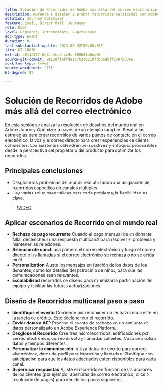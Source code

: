 ```yaml
---
title: Solución de Recorridos de Adobe más allá del correo electrónico
description: Aprenda a diseñar y probar recorridos multicanal con Adobe Journey Optimizer, utilizando perfiles de prueba, datos de eventos y escenarios reales para una participación óptima.
solution: Journey Optimizer
feature: Email, Direct Mail, Journeys
role: User
level: Beginner, Intermediate, Experienced
doc-type: Event
duration: 0
last-substantial-update: 2025-08-28T00:00:00Z
jira: KT-18850
exl-id: e611a377-0e3c-4ccd-ac9c-280638b6ea36
source-git-commit: 91120ff6bfd81c7b3c9218fbbb6dbff9397b37e6
workflow-type: tm+mt
source-wordcount: '267'
ht-degree: 0%

---
```


# Solución de Recorridos de Adobe más allá del correo electrónico

En esta sesión se analiza la resolución de desafíos del mundo real en Adobe Journey Optimizer a través de un ejemplo tangible. Resalta las estrategias para crear recorridos de varios puntos de contacto en el correo electrónico, la voz y el correo directo para crear experiencias de cliente coherentes. Los asistentes obtendrán perspectivas y enfoques procesables desde la perspectiva del propietario del producto para optimizar los recorridos.

## Principales conclusiones

* Desglose los problemas del mundo real utilizando una asignación de recorridos específica en canales múltiples.
* Hay varias soluciones válidas para cada problema; la flexibilidad es clave.

>[!VIDEO](https://video.tv.adobe.com/v/3471331/?learn=on&enablevpops)

## Aplicar escenarios de Recorrido en el mundo real

* **Rechazo de pago recurrente** Cuando el pago mensual de un donante falla, déclencheur una respuesta multicanal para resolver el problema y mantener las relaciones.
* **Selección de canal**: usa primero el correo electrónico y luego el correo directo o las llamadas si el correo electrónico se rechaza o no se actúa en él.
* **Personalization** Ajuste los mensajes en función de los datos de los donantes, como los detalles del patrocinio de niños, para que las comunicaciones sean relevantes.
* **Escalabilidad** recorridos de diseño para minimizar la participación del equipo y facilitar las futuras actualizaciones.

## Diseño de Recorridos multicanal paso a paso

* **Identifique el evento** Comience por reconocer un rechazo recurrente en la tarjeta de crédito. Esto déclencheur el recorrido.
* **Enviar datos a AEP** Procese el evento de rechazo en un conjunto de datos personalizado en Adobe Experience Platform.
* **Desglose el Recorrido** Cree tres microrecorridos: notificaciones por correo electrónico, correo directo y llamadas salientes. Cada uno utiliza datos y tiempos diferentes.
* **Personalizar la comunicación**: utiliza datos de evento para correos electrónicos, datos de perfil para impresión y llamadas. Planifique con anticipación para que los datos adecuados estén disponibles para cada canal.
* **Supervisar respuestas** Ajuste el recorrido en función de las acciones de los clientes (por ejemplo, aperturas de correo electrónico, clics o resolución de pagos) para decidir los pasos siguientes.
